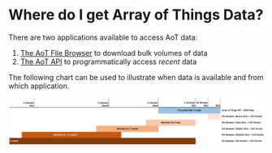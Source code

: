 # Where do I get Array of Things Data?

There are two applications available to access AoT data:

1. [The AoT File Browser](https://aot-file-browser.plenar.io/) to download bulk volumes of data
2. [The AoT API](https://api-of-things.plenar.io/) to programmatically access _recent_ data

The following chart can be used to illustrate when data is available and from which application.

![data/time illustration](./aot-data-timeline.svg)

